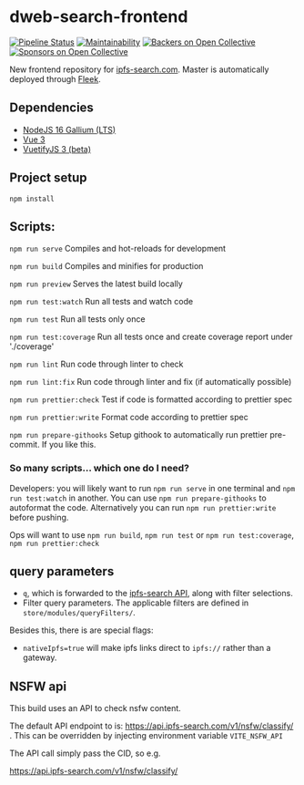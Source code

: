 # dweb-search-frontend

[![Pipeline Status](https://gitlab.com/ipfs-search.com/dweb-search-frontend/badges/master/pipeline.svg)](https://gitlab.com/ipfs-search.com/dweb-search-frontend/-/commits/master)
[![Maintainability](https://api.codeclimate.com/v1/badges/1373bd46347115e764d2/maintainability)](https://codeclimate.com/github/ipfs-search/dweb-search-frontend/maintainability)
[![Backers on Open Collective](https://opencollective.com/ipfs-search/backers/badge.svg)](#backers)
[![Sponsors on Open Collective](https://opencollective.com/ipfs-search/sponsors/badge.svg)](#sponsors)

New frontend repository for [ipfs-search.com](https://ipfs-search.com). Master is automatically deployed through [Fleek](https://fleek.co/).

## Dependencies

- [NodeJS 16 Gallium (LTS)](https://nodejs.org/)
- [Vue 3](https://vuejs.org/)
- [VuetifyJS 3 (beta)](https://next.vuetifyjs.com/)

## Project setup

```
npm install
```

## Scripts:

`npm run serve` Compiles and hot-reloads for development

`npm run build` Compiles and minifies for production

`npm run preview` Serves the latest build locally

`npm run test:watch` Run all tests and watch code

`npm run test` Run all tests only once

`npm run test:coverage` Run all tests once and create coverage report under './coverage'

`npm run lint` Run code through linter to check

`npm run lint:fix` Run code through linter and fix (if automatically possible)

`npm run prettier:check` Test if code is formatted according to prettier spec

`npm run prettier:write` Format code according to prettier spec

`npm run prepare-githooks` Setup githook to automatically run prettier pre-commit. If you like this.

### So many scripts... which one do I need?

Developers: you will likely want to run `npm run serve` in one terminal and `npm run test:watch` in another. You can use `npm run prepare-githooks` to autoformat the code. Alternatively you can run `npm run prettier:write` before pushing.

Ops will want to use `npm run build`, `npm run test` or `npm run test:coverage`, `npm run prettier:check`

## query parameters
- `q`, which is forwarded to the [ipfs-search API](https://app.swaggerhub.com/apis-docs/ipfs-search/ipfs-search/1.0.2#/default/get_search), along with filter selections. 
- Filter query parameters. The applicable filters are defined in `store/modules/queryFilters/`.

Besides this, there is are special flags:
- `nativeIpfs=true` will make ipfs links direct to `ipfs://` rather than a gateway.

## NSFW api

This build uses an API to check nsfw content.

The default API endpoint to is: https://api.ipfs-search.com/v1/nsfw/classify/
. This can be overridden by injecting environment variable `VITE_NSFW_API`

The API call simply pass the CID, so e.g.

https://api.ipfs-search.com/v1/nsfw/classify/<CID>
